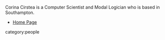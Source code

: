 Corina Cirstea is a Computer Scientist and Modal Logician who is based in Southampton.

* [Home Page](http://www.ecs.soton.ac.uk/people/cc2)

category:people